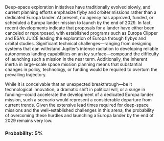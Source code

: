 Deep-space exploration initiatives have traditionally evolved slowly, and current planning efforts emphasize flyby and orbiter missions rather than a dedicated Europa lander. At present, no agency has approved, funded, or scheduled a Europa lander mission to launch by the end of 2029. In fact, recent developments indicate that proposals for a lander have either been canceled or repurposed, with established programs such as Europa Clipper and ESA’s JUICE leading the exploration of Europa through flybys and orbital studies. Significant technical challenges—ranging from designing systems that can withstand Jupiter’s intense radiation to developing reliable autonomous landing capabilities on an icy surface—compound the difficulty of launching such a mission in the near term. Additionally, the inherent inertia in large-scale space mission planning means that substantial changes in policy, technology, or funding would be required to overturn the prevailing trajectory.

While it is conceivable that an unexpected breakthrough—be it technological innovation, a dramatic shift in political will, or a surge in funding—could accelerate the development of a dedicated Europa lander mission, such a scenario would represent a considerable departure from current trends. Given the extensive lead times required for deep-space missions and the well-established challenges in this arena, the probability of overcoming these hurdles and launching a Europa lander by the end of 2029 remains very low.

### Probability: 5%